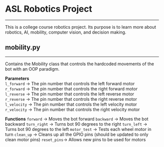 # ASL Robotics Project

---

This is a college course robotics project. Its purpose is to learn more about robotics, AI, mobility, computer vision, and decision making.

## mobility.py

---

Contains the Mobility class that controls the hardcoded movements of the bot with an OOP paradigm.

**Parameters**  
`l_forward` &rarr; The pin number that controls the left forward motor  
`r_forward` &rarr; The pin number that controls the right forward motor  
`l_reverse` &rarr; The pin number that controls the left reverse motor  
`r_reverse` &rarr; The pin number that controls the right reverse motor  
`l_velocity` &rarr; The pin number that controls the left velocity motor  
`r_velocity` &rarr; The pin number that controls the right velocity motor  

**Functions**
`forward` &rarr; Moves the bot forward
`backward` &rarr; Moves the bot backward
`turn_right` &rarr; Turns bot 90 degrees to the right
`turn_left` &rarr; Turns bot 90 degrees to the left
`motor_test` &rarr; Tests each wheel motor in turn
`clean_up` &rarr; Cleans up all the GPIO pins (should be updated to only clean motor pins)
`reset_pins`&rarr; Allows new pins to be used for motors  
